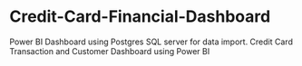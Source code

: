 # Credit-Card-Financial-Dashboard
Power BI Dashboard using Postgres SQL server for data import.
Credit Card Transaction and Customer Dashboard using Power BI
